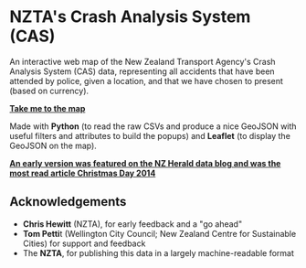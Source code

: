 NZTA's Crash Analysis System (CAS)
==================================

An interactive web map of the New Zealand Transport Agency's Crash Analysis System (CAS) data, representing all accidents that have been attended by police, given a location, and that we have chosen to present (based on currency).

[**Take me to the map**](http://www.nearimprov.com/national-crash-statistics)

Made with **Python** (to read the raw CSVs and produce a nice GeoJSON with useful filters and attributes to build the popups) and **Leaflet** (to display the GeoJSON on the map).

[**An early version was featured on the NZ Herald data blog and was the most read article Christmas Day 2014**](http://www.nzherald.co.nz/nz/news/article.cfm?c_id=1&objectid=11378832)

Acknowledgements
----------------
* **Chris Hewitt** (NZTA), for early feedback and a "go ahead"
* **Tom Petti**t (Wellington City Council; New Zealand Centre for Sustainable Cities) for support and feedback
* The **NZTA**, for publishing this data in a largely machine-readable format

